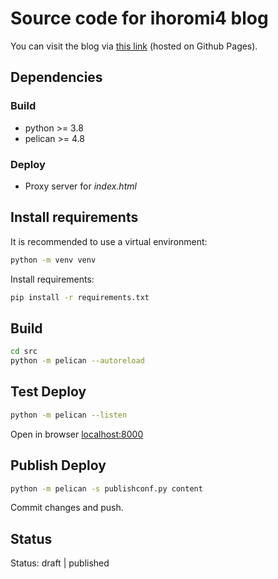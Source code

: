 # Source code for ihoromi4 blog

You can visit the blog via [this link](https://ihoromi4.github.io) (hosted on Github Pages).

## Dependencies

### Build

* python >= 3.8
* pelican >= 4.8

### Deploy

* Proxy server for *index.html*

## Install requirements

It is recommended to use a virtual environment:

```bash
python -m venv venv
```

Install requirements:

```bash
pip install -r requirements.txt
```

## Build

```bash
cd src
python -m pelican --autoreload
```

## Test Deploy

```bash
python -m pelican --listen
```

Open in browser [localhost:8000](http://localhost:8000)

## Publish Deploy

```bash
python -m pelican -s publishconf.py content
```

Commit changes and push.

## Status

Status: draft | published
